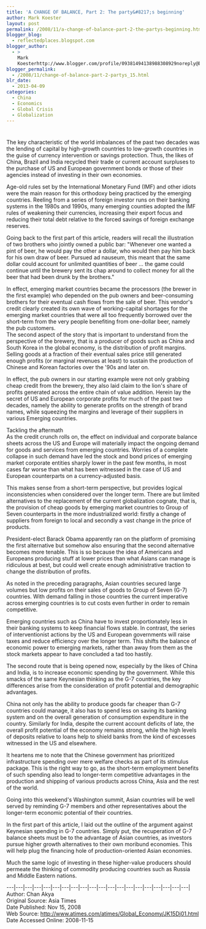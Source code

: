 ```yaml
---
title: 'A CHANGE OF BALANCE, Part 2: The party&#8217;s beginning'
author: Mark Koester
layout: post
permalink: /2008/11/a-change-of-balance-part-2-the-partys-beginning.html
blogger_blog:
  - reflectedplaces.blogspot.com
blogger_author:
  - >
    Mark
    Koesterhttp://www.blogger.com/profile/09381494138988308929noreply@blogger.com
blogger_permalink:
  - /2008/11/change-of-balance-part-2-partys_15.html
blr_date:
  - 2013-04-09
categories:
  - China
  - Economics
  - Global Crisis
  - Globalization
---
```

# 

The key characteristic of the world imbalances of the past two decades was the lending of capital by high-growth countries to low-growth countries in the guise of currency intervention or savings protection. Thus, the likes of China, Brazil and India recycled their trade or current account surpluses to the purchase of US and European government bonds or those of their agencies instead of investing in their own economies.

Age-old rules set by the International Monetary Fund (IMF) and other idiots were the main reason for this orthodoxy being practiced by the emerging countries. Reeling from a series of foreign investor runs on their banking systems in the 1980s and 1990s, many emerging counties adopted the IMF rules of weakening their currencies, increasing their export focus and reducing their total debt relative to the forced savings of foreign exchange reserves.

Going back to the first part of this article, readers will recall the illustration of two brothers who jointly owned a public bar: "Whenever one wanted a pint of beer, he would pay the other a dollar, who would then pay him back for his own draw of beer. Pursued ad nauseum, this meant that the same dollar could account for unlimited quantities of beer ... the game could continue until the brewery sent its chap around to collect money for all the beer that had been drunk by the brothers."

In effect, emerging market countries became the processors (the brewer in the first example) who depended on the pub owners and beer-consuming brothers for their eventual cash flows from the sale of beer. This vendor's credit clearly created its own wave of working-capital shortages for the emerging market countries that were all too frequently borrowed over the short-term from the very people benefiting from one-dollar beer, namely the pub customers.  
The second aspect of the story that is important to understand from the perspective of the brewery, that is a producer of goods such as China and South Korea in the global economy, is the distribution of profit margins. Selling goods at a fraction of their eventual sales price still generated enough profits (or marginal revenues at least) to sustain the production of Chinese and Korean factories over the '90s and later on.

In effect, the pub owners in our starting example were not only grabbing cheap credit from the brewery, they also laid claim to the lion's share of profits generated across the entire chain of value addition. Herein lay the secret of US and European corporate profits for much of the past two decades, namely the ability to generate profits on the strength of brand names, while squeezing the margins and leverage of their suppliers in various Emerging countries.

Tackling the aftermath  
As the credit crunch rolls on, the effect on individual and corporate balance sheets across the US and Europe will materially impact the ongoing demand for goods and services from emerging countries. Worries of a complete collapse in such demand have led the stock and bond prices of emerging market corporate entities sharply lower in the past few months, in most cases far worse than what has been witnessed in the case of US and European counterparts on a currency-adjusted basis.

This makes sense from a short-term perspective, but provides logical inconsistencies when considered over the longer term. There are but limited alternatives to the replacement of the current globalization cognate, that is, the provision of cheap goods by emerging market countries to Group of Seven counterparts in the more industrialized world: firstly a change of suppliers from foreign to local and secondly a vast change in the price of products.

President-elect Barack Obama apparently ran on the platform of promising the first alternative but somehow also ensuring that the second alternative becomes more tenable. This is so because the idea of Americans and Europeans producing stuff at lower prices than what Asians can manage is ridiculous at best, but could well create enough administrative traction to change the distribution of profits.

As noted in the preceding paragraphs, Asian countries secured large volumes but low profits on their sales of goods to Group of Seven (G-7) countries. With demand falling in those countries the current imperative across emerging countries is to cut costs even further in order to remain competitive.

Emerging countries such as China have to invest proportionately less in their banking systems to keep financial flows stable. In contrast, the series of interventionist actions by the US and European governments will raise taxes and reduce efficiency over the longer term. This shifts the balance of economic power to emerging markets, rather than away from them as the stock markets appear to have concluded a tad too hastily.

The second route that is being opened now, especially by the likes of China and India, is to increase economic spending by the government. While this smacks of the same Keynesian thinking as the G-7 countries, the key differences arise from the consideration of profit potential and demographic advantages.

China not only has the ability to produce goods far cheaper than G-7 countries could manage, it also has to spend less on saving its banking system and on the overall generation of consumption expenditure in the country. Similarly for India, despite the current account deficits of late, the overall profit potential of the economy remains strong, while the high levels of deposits relative to loans help to shield banks from the kind of excesses witnessed in the US and elsewhere.

It heartens me to note that the Chinese government has prioritized infrastructure spending over mere welfare checks as part of its stimulus package. This is the right way to go, as the short-term employment benefits of such spending also lead to longer-term competitive advantages in the production and shipping of various products across China, Asia and the rest of the world.

Going into this weekend's Washington summit, Asian countries will be well served by reminding G-7 members and other representatives about the longer-term economic potential of their countries.

In the first part of this article, I laid out the outline of the argument against Keynesian spending in G-7 countries. Simply put, the recuperation of G-7 balance sheets must be to the advantage of Asian countries, as investors pursue higher growth alternatives to their own moribund economies. This will help plug the financing hole of production-oriented Asian economies.

Much the same logic of investing in these higher-value producers should permeate the thinking of commodity producing countries such as Russia and Middle Eastern nations.

\---|\---|\---|\---|\---|\---|\---|\---|\---|\---|\---|\---|\---|\---|\---|\---|\---|\---|\---|\---|  
Author: Chan Akya  
Original Source: Asia Times  
Date Published: Nov 15, 2008  
Web Source: http://www.atimes.com/atimes/Global_Economy/JK15Dj01.html  
Date Accessed Online: 2008-11-15